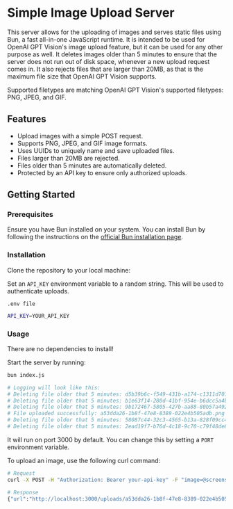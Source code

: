 # Simple Image Upload Server

This server allows for the uploading of images and serves static files using Bun, a fast all-in-one JavaScript runtime. It is intended to be used for OpenAI GPT Vision's image upload feature, but it can be used for any other purpose as well. It deletes images older than 5 minutes to ensure that the server does not run out of disk space, whenever a new upload request comes in. It also rejects files that are larger than 20MB, as that is the maximum file size that OpenAI GPT Vision supports. 

Supported filetypes are matching OpenAI GPT Vision's supported filetypes: PNG, JPEG, and GIF.

## Features
* Upload images with a simple POST request.
* Supports PNG, JPEG, and GIF image formats.
* Uses UUIDs to uniquely name and save uploaded files.
* Files larger than 20MB are rejected.
* Files older than 5 minutes are automatically deleted.
* Protected by an API key to ensure only authorized uploads.

## Getting Started

### Prerequisites

Ensure you have Bun installed on your system. You can install Bun by following the instructions on the [official Bun installation page](https://bun.sh/).

### Installation
Clone the repository to your local machine:

Set an `API_KEY` environment variable to a random string. This will be used to authenticate uploads.

`.env file`
```bash
API_KEY=YOUR_API_KEY
```

### Usage
There are no dependencies to install!

Start the server by running:

```bash
bun index.js

# Logging will look like this:
# Deleting file older that 5 minutes: d5b39b6c-f549-431b-a174-c1311d701cad.png
# Deleting file older that 5 minutes: b1e63f14-280d-41bf-954e-b6dcc5a4b9ee.png
# Deleting file older that 5 minutes: 9b172467-5805-427b-aa88-80b57a492b97.png
# File uploaded successfully: a53dda26-1b8f-47e8-8389-022e4b505adb.png
# Deleting file older that 5 minutes: 58087c44-32c3-4565-b13a-828f09cc4303.png
# Deleting file older that 5 minutes: 2ead19f7-b76d-4c18-9c70-c79f48de810f.png
```

It will run on port 3000 by default. You can change this by setting a `PORT` environment variable.

To upload an image, use the following curl command:

```bash
# Request
curl -X POST -H "Authorization: Bearer your-api-key" -F "image=@screenshot_screen_0.png" http://localhost:3000/upload

# Response
{"url":"http://localhost:3000/uploads/a53dda26-1b8f-47e8-8389-022e4b505adb.png"}
```

